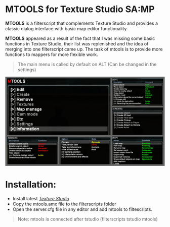 # MTOOLS for Texture Studio SA:MP

**MTOOLS** is a filterscript that complements Texture Studio and provides a classic dialog interface with basic map editor functionality.

**MTOOLS** appeared as a result of the fact that I was missing some basic functions in Texture Studio, their list was replenished and the idea of ​​merging into one filterscript came up. The task of mtools is to provide more functions to mappers for more flexible work.

>The main menu is called by default on ALT (Can be changed in the settings)

![Menus](/preview.jpg)

# Installation:

- Install latest *[Texture Studio](https://vk.com/tip_mapper?w=page-89889560_49251374)*
- Copy the mtools.amx file to the filterscripts folder
- Open the server.cfg file in any editor and add mtools to filtescripts.
>Note: mtools is connected after tstudio (filterscripts tstudio mtools)